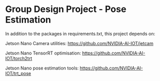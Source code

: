 # Group Design Project - Pose Estimation

In addition to the packages in requirements.txt, this project depends on:

Jetson Nano Camera utilities:
https://github.com/NVIDIA-AI-IOT/jetcam

Jetson Nano TensorRT optimisation:
https://github.com/NVIDIA-AI-IOT/torch2trt

Jetson Nano pose estimation tools:
https://github.com/NVIDIA-AI-IOT/trt_pose

